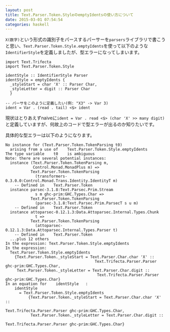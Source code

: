 ```yaml
---
layout: post
title: Text.Parser.Token.StyleのemptyIdentsの使い方について
date: 2015-03-01 07:54:54
categories: haskell
---
```

<!-- {% raw %} -->
<p><code>X(数字)</code>という形式の識別子をパースするパーサーを<code>parsers</code>ライブラリで書こうと思い、<code>Text.Parser.Token.Style.emptyIdents</code>を使って以下のような<code>IdentifierStyle</code>を定義しましたが、型エラーになってしまいます。</p>

<pre><code>import Text.Trifecta
import Text.Parser.Token.Style

identStyle :: IdentifierStyle Parser
identStyle = emptyIdents {
  _styleStart = char 'X' :: Parser Char,
  _styleLetter = digit :: Parser Char
  }

-- パーサをこのように定義したい(例: "X3" -&gt; Var 3)
ident = Var . (read . tail) &lt;$&gt; ident
</code></pre>

<p>現状はとりあえずnaiveに<code>ident = Var . read &lt;$&gt; (char 'X' &gt;&gt; many digit)</code>と定義していますが、何故上のコードで型エラーが出るのか知りたいです。</p>

<p>具体的な型エラーは以下のようになります。</p>

<pre><code>No instance for (Text.Parser.Token.TokenParsing t0)
  arising from a use of    Text.Parser.Token.Style.emptyIdents   
The type variable    t0    is ambiguous
Note: there are several potential instances:
  instance (Text.Parser.Token.TokenParsing m,
            Control.Monad.MonadPlus m) =&gt;
           Text.Parser.Token.TokenParsing
             (transformers-0.3.0.0:Control.Monad.Trans.Identity.IdentityT m)
    -- Defined in    Text.Parser.Token   
  instance parsec-3.1.8:Text.Parsec.Prim.Stream
             s m ghc-prim:GHC.Types.Char =&gt;
           Text.Parser.Token.TokenParsing
             (parsec-3.1.8:Text.Parsec.Prim.ParsecT s u m)
    -- Defined in    Text.Parser.Token   
  instance attoparsec-0.12.1.3:Data.Attoparsec.Internal.Types.Chunk
             t =&gt;
           Text.Parser.Token.TokenParsing
             (attoparsec-0.12.1.3:Data.Attoparsec.Internal.Types.Parser t)
    -- Defined in    Text.Parser.Token   
  ...plus 12 others
In the expression: Text.Parser.Token.Style.emptyIdents
In the expression:
  Text.Parser.Token.Style.emptyIdents
    {Text.Parser.Token._styleStart = Text.Parser.Char.char 'X' ::
                                       Text.Trifecta.Parser.Parser ghc-prim:GHC.Types.Char,
     Text.Parser.Token._styleLetter = Text.Parser.Char.digit ::
                                        Text.Trifecta.Parser.Parser ghc-prim:GHC.Types.Char}
In an equation for    identStyle   :
    identStyle
      = Text.Parser.Token.Style.emptyIdents
          {Text.Parser.Token._styleStart = Text.Parser.Char.char 'X' ::
                                             Text.Trifecta.Parser.Parser ghc-prim:GHC.Types.Char,
           Text.Parser.Token._styleLetter = Text.Parser.Char.digit ::
                                              Text.Trifecta.Parser.Parser ghc-prim:GHC.Types.Char}
</code></pre>
<!-- {% endraw %} -->
